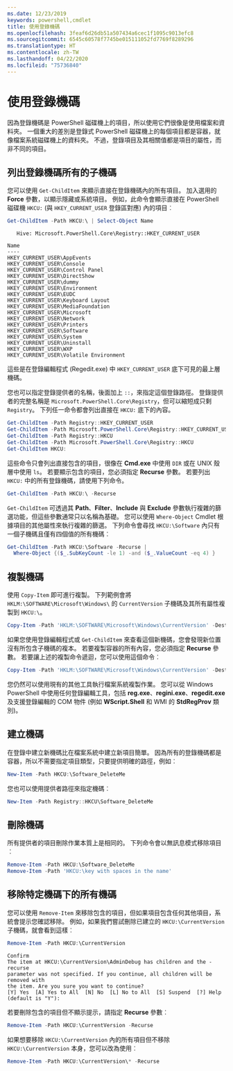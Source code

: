 ```yaml
---
ms.date: 12/23/2019
keywords: powershell,cmdlet
title: 使用登錄機碼
ms.openlocfilehash: 3feaf6d26db51a507434a6cec1f1095c9013efc8
ms.sourcegitcommit: 6545c60578f7745be015111052fd7769f8289296
ms.translationtype: HT
ms.contentlocale: zh-TW
ms.lasthandoff: 04/22/2020
ms.locfileid: "75736840"
---
```

# <a name="working-with-registry-keys"></a>使用登錄機碼

因為登錄機碼是 PowerShell 磁碟機上的項目，所以使用它們很像是使用檔案和資料夾。 一個重大的差別是登錄式 PowerShell 磁碟機上的每個項目都是容器，就像檔案系統磁碟機上的資料夾。 不過，登錄項目及其相關值都是項目的屬性，而非不同的項目。

## <a name="listing-all-subkeys-of-a-registry-key"></a>列出登錄機碼所有的子機碼

您可以使用 `Get-ChildItem` 來顯示直接在登錄機碼內的所有項目。 加入選用的 **Force** 參數，以顯示隱藏或系統項目。 例如，此命令會顯示直接在 PowerShell 磁碟機 `HKCU:` (與 `HKEY_CURRENT_USER` 登錄區對應) 內的項目︰

```powershell
Get-ChildItem -Path HKCU:\ | Select-Object Name
```

```Output
   Hive: Microsoft.PowerShell.Core\Registry::HKEY_CURRENT_USER

Name
----
HKEY_CURRENT_USER\AppEvents
HKEY_CURRENT_USER\Console
HKEY_CURRENT_USER\Control Panel
HKEY_CURRENT_USER\DirectShow
HKEY_CURRENT_USER\dummy
HKEY_CURRENT_USER\Environment
HKEY_CURRENT_USER\EUDC
HKEY_CURRENT_USER\Keyboard Layout
HKEY_CURRENT_USER\MediaFoundation
HKEY_CURRENT_USER\Microsoft
HKEY_CURRENT_USER\Network
HKEY_CURRENT_USER\Printers
HKEY_CURRENT_USER\Software
HKEY_CURRENT_USER\System
HKEY_CURRENT_USER\Uninstall
HKEY_CURRENT_USER\WXP
HKEY_CURRENT_USER\Volatile Environment
```

這些是在登錄編輯程式 (Regedit.exe) 中 `HKEY_CURRENT_USER` 底下可見的最上層機碼。

您也可以指定登錄提供者的名稱，後面加上 `::`，來指定這個登錄路徑。 登錄提供者的完整名稱是 `Microsoft.PowerShell.Core\Registry`，但可以縮短成只剩 `Registry`。 下列任一命令都會列出直接在 `HKCU:` 底下的內容。

```powershell
Get-ChildItem -Path Registry::HKEY_CURRENT_USER
Get-ChildItem -Path Microsoft.PowerShell.Core\Registry::HKEY_CURRENT_USER
Get-ChildItem -Path Registry::HKCU
Get-ChildItem -Path Microsoft.PowerShell.Core\Registry::HKCU
Get-ChildItem HKCU:
```

這些命令只會列出直接包含的項目，很像在 **Cmd.exe** 中使用 `DIR` 或在 UNIX 殼層中使用 `ls`。 若要顯示包含的項目，您必須指定 **Recurse** 參數。 若要列出 `HKCU:` 中的所有登錄機碼，請使用下列命令。

```powershell
Get-ChildItem -Path HKCU:\ -Recurse
```

`Get-ChildItem` 可透過其 **Path**、**Filter**、**Include** 與 **Exclude** 參數執行複雜的篩選功能，但這些參數通常只以名稱為基礎。 您可以使用 `Where-Object` Cmdlet 根據項目的其他屬性來執行複雜的篩選。 下列命令會尋找 `HKCU:\Software` 內只有一個子機碼且僅有四個值的所有機碼︰

```powershell
Get-ChildItem -Path HKCU:\Software -Recurse |
  Where-Object {($_.SubKeyCount -le 1) -and ($_.ValueCount -eq 4) }
```

## <a name="copying-keys"></a>複製機碼

使用 `Copy-Item` 即可進行複製。 下列範例會將 `HKLM:\SOFTWARE\Microsoft\Windows\` 的 `CurrentVersion` 子機碼及其所有屬性複製到 `HKCU:\`。

```powershell
Copy-Item -Path 'HKLM:\SOFTWARE\Microsoft\Windows\CurrentVersion' -Destination HKCU:
```

如果您使用登錄編輯程式或 `Get-ChildItem` 來查看這個新機碼，您會發現新位置沒有所包含子機碼的複本。 若要複製容器的所有內容，您必須指定 **Recurse** 參數。 若要讓上述的複製命令遞迴，您可以使用這個命令︰

```powershell
Copy-Item -Path 'HKLM:\SOFTWARE\Microsoft\Windows\CurrentVersion' -Destination HKCU: -Recurse
```

您仍然可以使用現有的其他工具執行檔案系統複製作業。 您可以從 Windows PowerShell 中使用任何登錄編輯工具，包括 **reg.exe**、**regini.exe**、**regedit.exe** 及支援登錄編輯的 COM 物件 (例如 **WScript.Shell** 和 WMI 的 **StdRegProv** 類別)。

## <a name="creating-keys"></a>建立機碼

在登錄中建立新機碼比在檔案系統中建立新項目簡單。 因為所有的登錄機碼都是容器，所以不需要指定項目類型，只要提供明確的路徑，例如︰

```powershell
New-Item -Path HKCU:\Software_DeleteMe
```

您也可以使用提供者路徑來指定機碼︰

```powershell
New-Item -Path Registry::HKCU\Software_DeleteMe
```

## <a name="deleting-keys"></a>刪除機碼

所有提供者的項目刪除作業本質上是相同的。 下列命令會以無訊息模式移除項目︰

```powershell
Remove-Item -Path HKCU:\Software_DeleteMe
Remove-Item -Path 'HKCU:\key with spaces in the name'
```

## <a name="removing-all-keys-under-a-specific-key"></a>移除特定機碼下的所有機碼

您可以使用 `Remove-Item` 來移除包含的項目，但如果項目包含任何其他項目，系統會提示您確認移除。 例如，如果我們嘗試刪除已建立的 `HKCU:\CurrentVersion` 子機碼，就會看到這樣︰

```powershell
Remove-Item -Path HKCU:\CurrentVersion
```

```Output
Confirm
The item at HKCU:\CurrentVersion\AdminDebug has children and the -recurse
parameter was not specified. If you continue, all children will be removed with
the item. Are you sure you want to continue?
[Y] Yes  [A] Yes to All  [N] No  [L] No to All  [S] Suspend  [?] Help (default is "Y"):
```

若要刪除包含的項目但不顯示提示，請指定 **Recurse** 參數︰

```powershell
Remove-Item -Path HKCU:\CurrentVersion -Recurse
```

如果想要移除 `HKCU:\CurrentVersion` 內的所有項目但不移除 `HKCU:\CurrentVersion` 本身，您可以改為使用︰

```powershell
Remove-Item -Path HKCU:\CurrentVersion\* -Recurse
```
